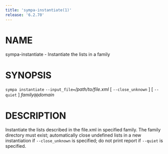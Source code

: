 ```yaml
---
title: 'sympa-instantiate(1)'
release: '6.2.70'
---
```


# NAME

sympa-instantiate - Instantiate the lists in a family

# SYNOPSIS

`sympa instantiate` `--input_file=`_/path/to/file.xml_ \[ `--close_unknown` \] \[ `--quiet` \] _family_`@@`_domain_

# DESCRIPTION

Instantiate the lists described in the file.xml in specified family.
The family directory must exist; automatically close undefined lists in a
new instantiation if `--close_unknown` is specified; do not print report if
`--quiet` is specified.
